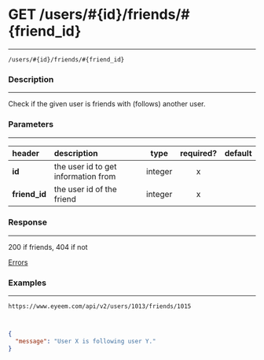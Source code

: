 # GET /users/#{id}/friends/#{friend_id} 
***
`/users/#{id}/friends/#{friend_id}`

### Description
***
Check if the given user is friends with (follows) another user.

### Parameters
***

|header| description| type |required? |default|
|:---------|:--------------|:----------:|:------------:|:------------:|
|**id**|the user id to get information from|integer|x||
|**friend_id**|the user id of the friend|integer|x||



### Response
***



200 if friends, 404 if not


[Errors](../../resources/errors.md#files)

### Examples
***

`https://www.eyeem.com/api/v2/users/1013/friends/1015`


```json


{
  "message": "User X is following user Y."
}

```